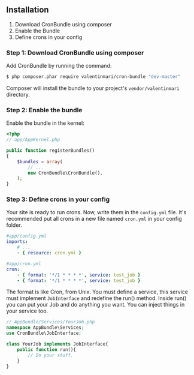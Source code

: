 ## Installation

1. Download CronBundle using composer
2. Enable the Bundle
3. Define crons in your config

### Step 1: Download CronBundle using composer

Add CronBundle by running the command:

``` bash
$ php composer.phar require valentinmari/cron-bundle "dev-master"
```

Composer will install the bundle to your project's `vendor/valentinmari` directory.

### Step 2: Enable the bundle

Enable the bundle in the kernel:

``` php
<?php
// app/AppKernel.php

public function registerBundles()
{
    $bundles = array(
        // ...
        new CronBundle\CronBundle(),
    );
}
```

### Step 3: Define crons in your config

Your site is ready to run crons. Now, write them in the `config.yml` file.
It's recommended put all crons in a new file named `cron.yml` in your config 
folder.

```yaml
#app/config.yml
imports:
    # ...
    - { resource: cron.yml }
```
```yaml
#app/cron.yml
cron:
    - { format: '*/1 * * * *', service: test_job }
    - { format: '*/1 * * * *', service: test_job }
```

The format is like Cron, from Unix. You must define a service, this service must
implement `JobInterface` and redefine the run() method.
Inside run() you can put your Job and do anything you want. You can inject things
in your service too.

```php
// AppBundle/Services/YourJob.php
namespace AppBundle\Services;
use CronBundle\JobInterface;

class YourJob implements JobInterface{
    public function run(){
        // Do your stuff.
    }
}
```
